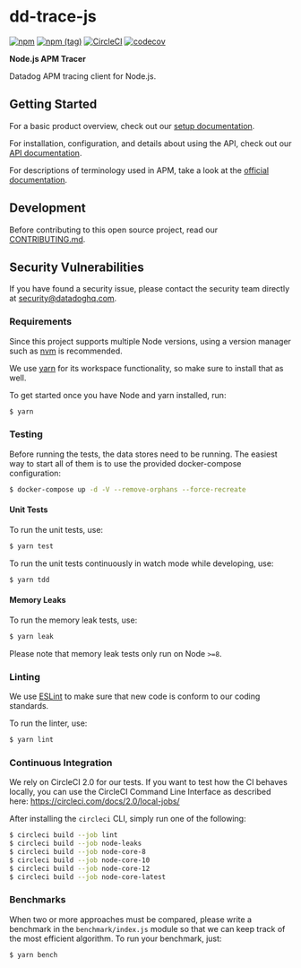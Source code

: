 # dd-trace-js

[![npm](https://img.shields.io/npm/v/dd-trace.svg?colorB=blue)](https://www.npmjs.com/package/dd-trace)
[![npm (tag)](https://img.shields.io/npm/v/dd-trace/dev.svg)](https://www.npmjs.com/package/dd-trace/v/dev)
[![CircleCI](https://circleci.com/gh/DataDog/dd-trace-js.svg?style=shield)](https://circleci.com/gh/DataDog/dd-trace-js)
[![codecov](https://codecov.io/gh/DataDog/dd-trace-js/branch/master/graph/badge.svg)](https://codecov.io/gh/DataDog/dd-trace-js)

**Node.js APM Tracer**

Datadog APM tracing client for Node.js.

## Getting Started

For a basic product overview, check out our [setup documentation](https://docs.datadoghq.com/tracing/languages/nodejs/).

For installation, configuration, and details about using the API, check out our [API documentation](https://datadog.github.io/dd-trace-js).

For descriptions of terminology used in APM, take a look at the [official documentation](https://docs.datadoghq.com/tracing/visualization/).

## Development

Before contributing to this open source project, read our [CONTRIBUTING.md](https://github.com/DataDog/dd-trace-js/blob/master/CONTRIBUTING.md).

## Security Vulnerabilities

If you have found a security issue, please contact the security team directly at [security@datadoghq.com](mailto:security@datadoghq.com).

### Requirements

Since this project supports multiple Node versions, using a version
manager such as [nvm](https://github.com/creationix/nvm) is recommended.

We use [yarn](https://yarnpkg.com/) for its workspace functionality, so make sure to install that as well.

To get started once you have Node and yarn installed, run:

```sh
$ yarn
```

### Testing

Before running the tests, the data stores need to be running.
The easiest way to start all of them is to use the provided
docker-compose configuration:

```sh
$ docker-compose up -d -V --remove-orphans --force-recreate
```

#### Unit Tests

To run the unit tests, use:

```sh
$ yarn test
```

To run the unit tests continuously in watch mode while developing, use:

```sh
$ yarn tdd
```

#### Memory Leaks

To run the memory leak tests, use:

```sh
$ yarn leak
```

Please note that memory leak tests only run on Node `>=8`.

### Linting

We use [ESLint](https://eslint.org) to make sure that new code is
conform to our coding standards.

To run the linter, use:

```sh
$ yarn lint
```

### Continuous Integration

We rely on CircleCI 2.0 for our tests. If you want to test how the CI behaves
locally, you can use the CircleCI Command Line Interface as described here:
https://circleci.com/docs/2.0/local-jobs/

After installing the `circleci` CLI, simply run one of the following:

```sh
$ circleci build --job lint
$ circleci build --job node-leaks
$ circleci build --job node-core-8
$ circleci build --job node-core-10
$ circleci build --job node-core-12
$ circleci build --job node-core-latest
```

### Benchmarks

When two or more approaches must be compared, please write a benchmark
in the `benchmark/index.js` module so that we can keep track of the
most efficient algorithm. To run your benchmark, just:

```sh
$ yarn bench
```
